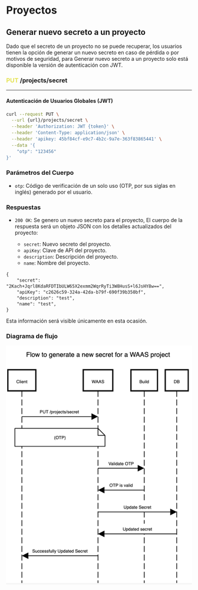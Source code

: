 # Proyectos
## Generar nuevo secreto a un proyecto

Dado que el secreto de un proyecto no se puede recuperar, los usuarios tienen la opción de generar un nuevo secreto en caso de pérdida o por motivos de seguridad, para Generar nuevo secreto a un proyecto solo está disponible la versión de autenticación con JWT.


###  <span style='color: #e5e356'>PUT</span> /projects/secret
---

#### Autenticación de Usuarios Globales (JWT)
```bash
curl --request PUT \
  --url {url}/projects/secret \
  --header 'Authorization: JWT {token}' \
  --header 'Content-Type: application/json' \
  --header 'apikey: 45bf84cf-e9c7-4b2c-9a7e-363f83865441' \
  --data '{
	"otp": "123456"
}'
```
### Parámetros del Cuerpo

- `otp`: Código de verificación de un solo uso (OTP, por sus siglas en inglés) generado por el usuario.

### Respuestas
- `200 OK`: Se genero un nuevo secreto para el proyecto, El cuerpo de la respuesta será un objeto JSON con los detalles actualizados del proyecto:

  - `secret`: Nuevo secreto del proyecto.
  - `apiKey`: Clave de API del proyecto.
  - `description`: Descripción del proyecto.
  - `name`: Nombre del proyecto.

```
{
	"secret": "2Kach+Jqrl8KdaRFDTIbULW65X2exmm2WqrRyTi3W8HusS+l6JsHY8w==",
	"apiKey": "c2626c59-324a-42da-b79f-690f39b350bf",
	"description": "test",
	"name": "test",
}
```

Esta información será visible únicamente en esta ocasión.
### Diagrama de flujo
![Flujo Generar Nuevo secreto de un proyecto](./FlowGenerateNewSecretProject.png "FlowGenerateNewSecretProject")

